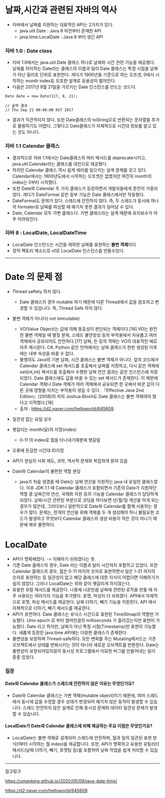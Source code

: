 
# 날짜,시간과 관련된 자바의 역사 

- 자바에서 날짜를 지원하는 대표적인 API는 2가지가 있다.
    - java.util.Date : Java 8 이전부터 존재한 API
    - java.time.LocalDate : Java 8 부터 생긴 API
### 자바 1.0 : Date class
- 자바 1.0에서는 java.util.Date 클래스 하나로 날짜와 시간 관련 기능을 제공했다. 날짜를 의미하는 Date라는 클래스의 이름과 달리 Date 클래스는 특정 시점을 날짜가 아닌 밀리초 단위로 표현한다. 게다가 1900년을 기준으로 하는 오프셋, 0에서 시작하는 month index등 모호한 설계로 유용성이 떨어진다. 
- 다음은 2017년 9월 21일을 가르키는 Date 인스턴스를 만드는 코드다.
```
Date date = new Date(117, 8, 21);

// 출력 결과
// Thu Sep 21 00:00:00 KST 2017
```
- 결과가 직관적이지 않다. 또한 Date클래스의 toString으로 반환되는 문자열을 추가로 활용하기도 어렵다. 그렇다고 Date클래스가 자체적으로 시간대 정보를 알고 있는 것도 아니다.

### 자바 1.1 Calendar 클래스
- 결과적으로 자바 1.1에서는 Date클래스의 여러 메서드를 deprecate시키고, java.util.Calendar라는 클래스를 대안으로 제공했다.
- 하지만 Calendar 클래스 역시 쉽게 에러를 일으키는 설계 문제를 갖고 있다. Calendar에서는 1900년도에서 시작하는 오프셋은 없앴지만 여전히 month의 index는 0부터 시작했다.
- 또한 Date와 Calendar 두 가지 클래스가 등장하면서 개발자들에게 혼란이 가중되었다. 게다가 DateFormat 같은 일부 기능은 Date 클래스에서만 작동했다.
-  DateFormat도 문제가 있다. 스레드에 안전하지 않다. 즉, 두 스레드가 동시에 하나의 formater로 날짜를 파싱할 때 예기치 못한 결과가 일어날 수 있다.
- Date, Calendar 모두 가변 클래스다. 가변 클래스라는 설계 때문에 유지보수가 아주 어려워진다.

### 자바 8 : LocalDate, LocalDateTime
- LocalDate 인스턴스는 시간을 제외한 날짜를 표현하는 **불변 객체**이다
- 정적 팩토리 메소드로 of로 LocalDate 인스턴스를 만들수있다.

---

# Date 의 문제 점
- Thread saftety 하지 않다.
    - Date 클래스의 경우 mutable 하기 때문에 다른 Thread에서 값을 참조하고 변경할 수 있습니다. 즉, Thread Safe 하지 않다.

- 불변 객체가 아니다( not immutable)
    - VO(Value Object)는 값에 의해 동등성이 판단되는 객체이다.[16] VO는 완전한 불변 객체일 때 별칭 문제, 스레드 불안정성 등의 부작용에서 자유롭고 여러 객체에서 공유되어도 안전하다.[17] 날짜, 돈 등의 객체는 VO의 대표적인 예로 자주 제시된다. C#, Python 같은 언어에서는 날짜 클래스가 한번 생성된 이후에는 내부 속성을 바꿀 수 없다.
    - 불행히도 Java의 기본 날짜, 시간 클래스는 불변 객체가 아니다. 앞의 코드에서 Calendar 클래스에 set 메서드를 호출해서 날짜를 지정하고, 다시 같은 객체에 set(int,int) 메서드를 호출해서 수행한 날짜 연산 결과는 같은 인스턴스에 저장되었다. Date 클래스에도 값을 바꿀 수 있는 set 메서드가 존재한다. 이 때문에 Calendar 객체나 Date 객체가 여러 객체에서 공유되면 한 곳에서 바꾼 값이 다른 곳에 영향을 미치는 부작용이 생길 수 있다. 『Effective Java 2nd Edition』(2008)의 저자 Joshua Bloch도 Date 클래스는 불변 객체여야 했다고 지적했다.[18]
    - 출처 : https://d2.naver.com/helloworld/645609
- 일관성 없는 요일 상수

- 헷갈리는 month(달)의 지정(index)
    - 0-11 의 index로 월을 타나내기때문에 헷갈림

- 오류에 둔감한 시간대 ID지정

- API가 현실의 사회 제도, 과학, 역사적 문제와 복잡하게 얽혀 있음

- Date와 Calendar의 불편한 역할 분담
    - java가 처음 생겼을 때 Date는 날짜 연산을 지원하는 java 내 유일한 클래스였다. 이후 JDK 1.1 때 Calendar 클래스가 포함되면서 기존의 Date가 지원하던 역할 중 날짜간의 연산, 국제화 지원 등의 기능을 Calendar 클래스가 담당하게 되었다. 날짜/시간 관련된 부분으로 코딩을 하다보면 년/월/일 계산을 하게 되는 경우가 많은데, 그러다보니 일반적으로 Date와 Calendar를 함께 사용하는 경우가 많다. 문제는, 한개의 연산을 위해 객체를 두 개 생성해야 하니 불필요한 코드가 발생하고 무엇보다 Calendar 클래스의 생성 비용이 작은 것이 아니기 때문에 매우 불편하다.


# LocalDate
- API가 명확해졌다. -> 이해하기 쉬워졌다는 뜻.
- 기존 Date 클래스의 경우, Date 라는 이름과 달리 시간까지 포함하고 있었다. 또한 Calendar 클래스의 경우, 월은 0-11 까지의 숫자로 표현하면서 일은 1-31 까지의 숫자로 표현하는 등 일관성이 없고 해당 클래스에 대한 지식이 어렵다면 이해하기가 쉽지 않았다. 그러나 LocalDate는 위와 같이 헷갈리게 하지않는다.
- 유용한 유틸 메서드를 제공한다. 나중에 나온만큼 날짜에 관련된 로직을 만들 때 자주 사용되는 여러가지 기능을 추가했다. 포맷, 파싱이 더 쉬워졌다. API에서 자체적으로 포맷, 파싱 메서드를 제공한다. 날짜 더하기, 빼기 기능을 지원한다. API 에서 자체적으로 더하기, 빼기 메서드를 제공한다.
- API가 유연하다. Date 클래스는 유닉스 시간으로 표현된 TimeStmap의 역할만 가능했다. Unix epoch 로 부터 얼마만큼의 milliseconds 가 흘러갔는지만  표현이 가능했다. Date 라고 하지만, 날짜가 아닌 특정 시점(Timestamp)만 표현이 가능했다. 새롭게 등장한 java.time API에는 다양한 클래스가 존재한다. 
- 불변성을 보장하며 Thread-safe하다. 모든 변화를 주는 Mutating메서드는 기존 오브젝트에서 상태를 변화시키는 것이 아니라 새로운 오브젝트를 반환한다. Date는 불변성이 보장되어있지않아 동시성 프로그램에서 미묘한 버그를 만들어내는 일이 종종 있었다. 


### 질문
#### Date와 Calendar 클래스가 스레드에 안전하지 않은 이유는 무엇인가요?
- Date와 Calendar 클래스는 가변 객체(mutable object)이기 때문에, 여러 스레드에서 동시에 값을 수정할 경우 상태가 변경되어 예기치 않은 동작이 발생할 수 있습니다. 스레드 안전하지 않은 설계로 인해 동시성 문제와 데이터 일관성 문제가 발생할 수 있습니다.

#### LocalDate가 Date와 Calendar 클래스에 비해 제공하는 주요 이점은 무엇인가요?
- LocalDate는 불변 객체로 설계되어 스레드에 안전하며, 월과 일의 일관된 표현 방식(1부터 시작하는 월 index)을 제공합니다. 또한, API가 명확하고 유용한 유틸리티 메서드(날짜 더하기, 빼기, 포맷팅 등)를 포함하여 날짜 작업을 쉽게 처리할 수 있습니다.

---

참고링크 

https://umanking.github.io/2020/05/09/java-date-time/

https://d2.naver.com/helloworld/645609